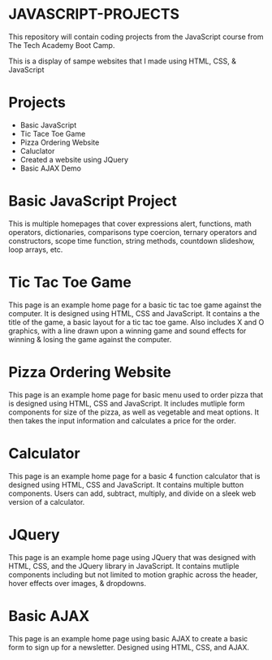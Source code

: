 # JAVASCRIPT-PROJECTS
This repository will contain coding projects from the JavaScript course from The Tech Academy Boot Camp.

This is a display of sampe websites that I made using HTML, CSS, & JavaScript

# Projects
- Basic JavaScript
- Tic Tace Toe Game
- Pizza Ordering Website
- Caluclator
- Created a website using JQuery
- Basic AJAX Demo

# Basic JavaScript Project
This is multiple homepages that cover expressions alert, functions, math operators, dictionaries, comparisons type coercion, ternary operators and constructors, scope time function, string methods, countdown slideshow, loop arrays, etc.

# Tic Tac Toe Game
This page is an example home page for a basic tic tac toe game against the computer. It is designed using HTML, CSS and JavaScript. It contains a the title of the game, a basic layout for a tic tac toe game. Also includes X and O graphics, with a line drawn upon a winning game and sound effects for winning & losing the game against the computer.

# Pizza Ordering Website
This page is an example home page for basic menu used to order pizza that is designed using HTML, CSS and JavaScript. It includes mutliple form components for size of the pizza, as well as vegetable and meat options. It then takes the input information and calculates a price for the order.

# Calculator
This page is an example home page for a basic 4 function calculator that is designed using HTML, CSS and JavaScript. It contains multiple button components. Users can add, subtract, multiply, and divide on a sleek web version of a calculator.

# JQuery
This page is an example home page using JQuery that was designed with HTML, CSS, and the JQuery library in JavaScript. It contains mutliple components including but not limited to motion graphic across the header, hover effects over images, & dropdowns.

# Basic AJAX
This page is an example home page using basic AJAX to create a basic form to sign up for a newsletter. Designed using HTML, CSS, and AJAX.
